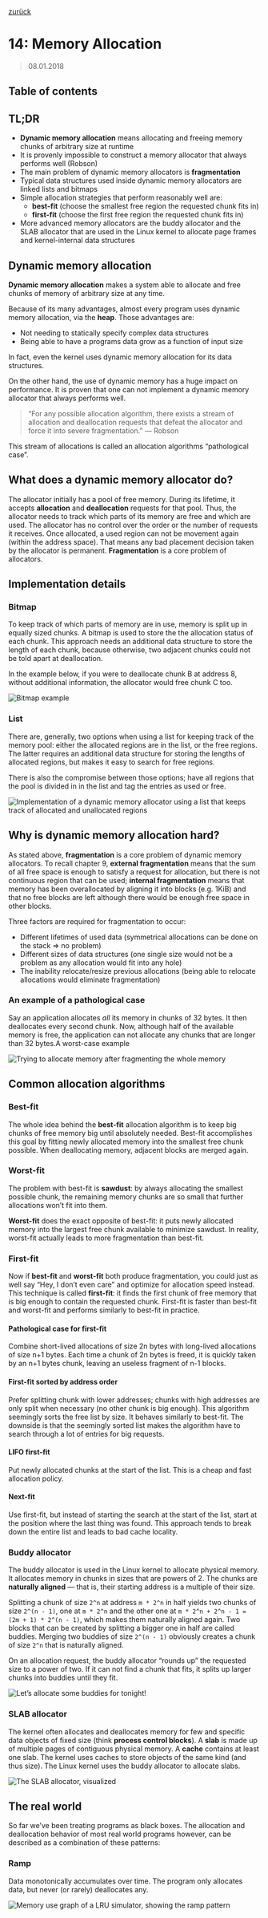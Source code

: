 [zurück](README.md)

# 14: Memory Allocation

> 08.01.2018

## Table of contents

## TL;DR

- **Dynamic memory allocation** means allocating and freeing memory chunks of arbitrary size at runtime
- It is provenly impossible to construct a memory allocator that always performs well (Robson)
- The main problem of dynamic memory allocators is **fragmentation**
- Typical data structures used inside dynamic memory allocators are linked lists and bitmaps
- Simple allocation strategies that perform reasonably well are:
    - **best-fit** (choose the smallest free region the requested chunk fits in)
    - **first-fit** (choose the first free region the requested chunk fits in)
- More advanced memory allocators are the buddy allocator and the SLAB allocator that are used in the Linux kernel to allocate page frames and kernel-internal data structures

## Dynamic memory allocation

**Dynamic memory allocation** makes a system able to allocate and free chunks of memory  of arbitrary size at any time.

Because of its many advantages, almost every program uses dynamic memory allocation, via the **heap**.
Those advantages are:

- Not needing to statically specify complex data structures
- Being able to have a programs data grow as a function of input size

In fact, even the kernel uses dynamic memory allocation for its data structures.

On the other hand, the use of dynamic memory has a huge impact on performance.
It is proven that one can not implement a dynamic memory allocator that always performs well.

> &ldquo;For any possible allocation algorithm, there exists a stream of allocation and deallocation requests that defeat the allocator and force it into severe fragmentation.&rdquo; &mdash; Robson

This stream of allocations is called an allocation algorithms “pathological case”.

## What does a dynamic memory allocator do?

The allocator initially has a pool of free memory.
During its lifetime, it accepts **allocation** and **deallocation** requests for that pool.
Thus, the allocator needs to track which parts of its memory are free and which are used.
The allocator has no control over the order or the number of requests it receives.
Once allocated, a used region can not be movement again (within the address space).
That means any bad placement decision taken by the allocator is permanent.
**Fragmentation** is a core problem of allocators.

## Implementation details

### Bitmap

To keep track of which parts of memory are in use, memory is split up in equally sized chunks.
A bitmap is used to store the the allocation status of each chunk.
This approach needs an additional data structure to store the length of each chunk, because otherwise, two adjacent chunks could not be told apart at deallocation.

In the example below, if you were to deallocate chunk B at address 8, without additional information, the allocator would free chunk C too.

![Bitmap example](img/14-bitmap-example.png)

### List

There are, generally, two options when using a list for keeping track of the memory pool:
either the allocated regions are in the list, or the free regions.
The latter requires an additional data structure for storing the lengths of allocated regions, but makes it easy to search for free regions.

There is also the compromise between those options; have all regions that the pool is divided in in the list and tag the entries as used or free.

![Implementation of a dynamic memory allocator using a list that keeps track of allocated and unallocated regions](img/14-list-example.png)

## Why is dynamic memory allocation hard?

As stated above, **fragmentation** is a core problem of dynamic memory allocators.
To recall chapter 9, **external fragmentation** means that the sum of all free space is enough to satisfy a request for allocation, but there is not continuous region that can be used;
**internal fragmentation** means that memory has been overallocated by aligning it into blocks (e.g. 1KiB) and that no free blocks are left although there would be enough free space in other blocks.

Three factors are required for fragmentation to occur:

- Different lifetimes of used data (symmetrical allocations can be done on the stack &rArr; no problem)
- Different sizes of data structures (one single size would not be a problem as any allocation would fit into any hole)
- The inability relocate/resize previous allocations (being able to relocate allocations would eliminate fragmentation)

### An example of a pathological case

Say an application allocates _all_ its memory in chunks of 32 bytes.
It then deallocates every second chunk.
Now, although half of the available memory is free, the application can not allocate any chunks that are longer than 32 bytes.A worst-case example

![Trying to allocate memory after fragmenting the whole memory](img/14-fragmentation-worst-case.png)

## Common allocation algorithms

### Best-fit

The whole idea behind the **best-fit** allocation algorithm is to keep big chunks of free memory big until absolutely needed.
Best-fit accomplishes this goal by fitting newly allocated memory into the smallest free chunk possible.
When deallocating memory, adjacent blocks are merged again.

### Worst-fit

The problem with best-fit is **sawdust**: by always allocating the smallest possible chunk, the remaining memory chunks are so small that further allocations won&rsquo;t fit into them.

**Worst-fit** does the exact opposite of best-fit: it puts newly allocated memory into the largest free chunk available to minimize sawdust.
In reality, worst-fit actually leads to more fragmentation than best-fit.

### First-fit

Now if **best-fit** and **worst-fit** both produce fragmentation, you could just as well say &ldquo;Hey, I don&rsquo;t even care&rdquo; and optimize for allocation speed instead.
This technique is called **first-fit**: it finds the first chunk of free memory that is big enough to contain the requested chunk.
First-fit is faster than best-fit and worst-fit and performs similarly to best-fit in practice.

#### Pathological case for first-fit

Combine short-lived allocations of size 2n bytes with long-lived allocations of size n+1 bytes.
Each time a chunk of 2n bytes is freed, it is quickly taken by an n+1 bytes chunk, leaving an useless fragment of n-1 blocks.

#### First-fit sorted by address order

Prefer splitting chunk with lower addresses; chunks with high addresses are only split when necessary (no other chunk is big enough).
This algorithm seemingly sorts the free list by size.
It behaves similarly to best-fit.
The downside is that the seemingly sorted list makes the algorithm have to search through a lot of entries for big requests.

#### LIFO first-fit

Put newly allocated chunks at the start of the list.
This is a cheap and fast allocation policy.

#### Next-fit

Use first-fit, but instead of starting the search at the start of the list, start at the position where the last thing was found.
This approach tends to break down the entire list and leads to bad cache locality.

### Buddy allocator

The buddy allocator is used in the Linux kernel to allocate physical memory.
It allocates memory in chunks in sizes that are powers of 2.
The chunks are **naturally aligned** &mdash; that is, their starting address is a multiple of their size.

Splitting a chunk of size `2^n` at address `m * 2^n` in half yields two chunks of size `2^(n - 1)`, one at `m * 2^n` and the other one at `m * 2^n + 2^n - 1 = (2m + 1) * 2^(n - 1)`, which makes them naturally aligned again.
Two blocks that can be created by splitting a bigger one in half are called buddies.
Merging two buddies of size `2^(n - 1)` obviously creates a chunk of size `2^n` that is naturally aligned.

On an allocation request, the buddy allocator &ldquo;rounds up&rdquo; the requested size to a power of two.
If it can not find a chunk that fits, it splits up larger chunks into buddies until they fit.

![Let&rsquo;s allocate some buddies for tonight!](img/14-buddy-allocator.png)

### SLAB allocator

The kernel often allocates and deallocates memory for few and specific data objects of fixed size (think **process control blocks**).
A **slab** is made up of multiple pages of contiguous physical memory.
A **cache** contains at least one slab.
The kernel uses caches to store objects of the same kind (and thus size).
The Linux kernel uses the buddy allocator to allocate slabs.

![The SLAB allocator, visualized](img/14-slab-allocator.png)

## The real world

So far we&rsquo;ve been treating programs as black boxes.
The allocation and deallocation behavior of most real world programs however, can be described as a combination of these patterns:

### Ramp

Data monotonically accumulates over time.
The program only allocates data, but never (or rarely) deallocates any.

![Memory use graph of a LRU simulator, showing the ramp pattern](img/14-ramp.png)

